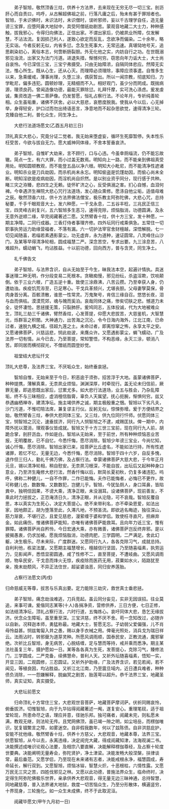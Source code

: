 <!-- { "loadSidebar": true } -->
　　弟子智旭，敬然顶香三炷，供养十方法界，去来现在无穷无尽一切三宝。剖沥肝心而自责曰，呜呼，从古解超佛祖之前，行落凡庸之后，殆未有甚于罪旭者也。智旭，于未识佛时，未识法时，未识僧时，误听邪师，妄以千古理学自任，造无量谤三宝罪，应堕阿鼻大地狱中，具受阿僧祇劫剧苦。蒙观音地藏二大士力，种种感触，拔我邪心，令得归向佛法，正信出家。不谓出家后，仍被夙业所障，仅发解慧，不沾法流。复因损己利人，遂致心欲定而反乱，念欲净而偏染。二十余年，略无实诣。今者反躬无似，内省多愆。念及生死事大，无常迅速。真堪恸地号天，追思剃染初心，离俗本志，何啻断肠裂胆。外无化他之实，内妨自行之功。在世既溺邪见浊流，出家又为法门污道。进退失措，惭憾何穷。窃思向年力诟大士，大士尚自哀怜。今已深信三宝，三宝宁弗摄受。只由无始障浓，自隔同体悲应。然障无实法，惟心所生。既从心生，还从心灭。而理障必须理除，事障应须事遣。自惟多生以来，急乘缓戒，薄事尚理，久堕三涂，偶获暂出。所以一闻宗教，彻底知归，力学毗尼，偏多违犯。圆顿妙理，无精细而不入。相好观门，虽少分而罔成。既揣病源，理须良药。曾闻造像功德，最能灭罪除愆。礼拜忏摩，实可洗心涤虑。爰发虔诚，集资改造一佛二菩萨像。仍发誓愿，恒礼占察行法。不论年月，专祈纯善轮相。众生虽垢重，诸佛不厌舍。必以大慈悲，哀愍度脱我。使我从今以后，心无掉举，身得轻安，护口过而勿出绮语恶言，净意地而不起杂思欲觉，速得清净三轮。克臻自他二利，普化众生，同生净土。

　　大悲行法道场愿文(乙酉五月初三日)

顶礼真实大悲心，究竟分证二觉者。我无始来堕虚妄，循环生死靡暂停。失本性乐枉受苦，今欲与拔自无力。愿大威神同体缘，不舍本誓垂哀济。

　　弟子智旭，自惟旷大劫来，言不顾行，口与心违。今虽幸厕缁流，仍不能忘故辙。简点一生，有六大罪，而小过盖无数焉。明知向上一路，而不能亲到佛祖真受用处。明知圆顿教观，而不能登五品以净六根。明知大小毗尼，而不能清净性遮诸业。明知杀业是刀兵劫因，而杀机尚未永忘。明知偷盗是饥馑劫因，而偷心尚未全断。明知淫欲是疫病劫因，而淫机尚自炽然。是以别业资乎同分，现行感于共种。睹三灾之洊臻，悲四生之无赖。徒怀旷济之心，反受俱溺之害。扪心自憾，血泪何裨。今幸遇济生禅院大悲心咒行法道场，发心随众熏修。愿涤自他尘垢，适值母难之辰。敬然顶香六炷，供十方法界佛法僧宝，极乐教主阿弥陀佛，大悲心咒，总持秘要，千手千眼观音大士。发六种愿，一干戈永息，二五谷丰稔，三兆民正信三宝，四灵峰古刹复兴，五六智旭多生恶习，速得克除，烦恼脂消，功德圆满，及永无意外逆顺二缘，早完阅藏著述二愿。又然臂香十炷，供十方三宝，发十种愿，一期主净障。二同行成器。三香灯侍者事理齐修。四外坛同行戒乘俱急。五常住一切职事执劳运力助缘营福者，不落有漏。六一切护法宰官舍财檀越，深悟解脱。七一切见闻随喜，若缁若素遇影蒙尘，功无虚弃，永为道种，速证圆常。八灵峰住山沙门，及某等早得清净轮相，圆成福慧二严。深念苦空，专求出要。九三涂息苦，八难超升。蠕动蜎飞，均沾胜益。十以前功德，回向西方，普与含灵，同生净土。

　　礼千佛告文

　　弟子智旭，与法界含识，自从无始至于今生，昧我法本空，起遍计情执。具迷事迷理二种无明，作分段变易二死根本。贪瞋痴慢，邪见纷纭，杀盗淫欺，饮啖颠倒。依于三业六根，广造五逆十重。致使三涂鼎沸，八苦云攒。乃至幸获人身，仍遭劫浊。疾疫饥荒洊至，已足寒心。干戈兵革频兴，尤堪丧胆。父母妻孥莫保，骨肉身首分离。百骸溃散，谁思一性常灵。万鬼聚号，肯信三缘自召。悠悠长夜，泪与血而俱枯。漠漠荒郊，魂与魄而奚泊。哀哉同体之痛，惨矣切肤之悲。憾道力未全，徒怀凄怆。思拯援无策，只裂肺肝。爰鸠同志，五体投诚，代为大地被难众生，顶礼三劫三千诸佛，臂然香炷，心发菩提，仰愿大悲拔苦，大慈鉴机，大智慧光，烁群盲之积闇。大神通力，出苦海之沉沦。令今日海内海外，江北江南，已命过者，速脱九横之城，径超九莲之土。未命过者，即离惊窜之怖，永享太平之安。又愿诸佛菩萨，兴慈运悲，悯此劫波，来膺众许。又愿遇影蒙尘，蜎飞蠕动，广及法界一切有情。从今已去，乃至菩提，常知警悟，不构恶缘，永灭三涂，顿消八苦。即同居而横彻寂光，不僧祇而圆登妙觉。

　　祖堂结大悲坛忏文

顶礼大悲尊，及法界三宝。不厌垢众生，始终垂哀拯。

　　智旭自惟，无始来至于今日，积恶逾于须弥，招苦浮于大地。虽蒙诸佛菩萨，种种提携，薄解真乘，无柰夙业烦恼，渊渊深厚，时牵现行。盖无论未归信前，厥罪无量，即追思既出家后，愆累尤多。如大悲行法道场，业五与胜会，乃杂乱障垢，终不与三昧相应，虚消檀信脂膏，辜负人天属望。抚心扼腕，惭惧何穷。兹又恭遇幽栖禅寺，建清净坛。施主竭供养之诚，期主极殷重之悃。智旭以下劣凡夫，沙门污道，不惟叨陪法席，兼复谬主行仪。反躬无似，惊悚弥增。爰于方便结界之始，敬然臂香三炷，奉供大悲同体三宝。又三炷，供九位同行忏师。伏愿同体三宝，悯智旭之沉沦，速垂拔济，同行九人悯智旭之不逮，咸赐匡扶。俾一期中，内障外扰以潜消，理观事仪皆成就。智旭又于十方三世三宝前，现在同行九人前，胡跪合掌，剖肝沥血，作如是白。智旭从无始来，至于前世，所有种种烦恼恶业苦报，无明覆故，已不自忆，今悉忏悔，愿尽消除。智旭少年谤三宝业，今尚忆知，诚心忏悔，愿尽消除。智旭出家已来，挂菩萨比丘虚名，不能如法行持，所有性遮诸罪，若忆不忆，无量无边，今悉忏悔，愿尽消除。智旭于四十六岁，自反多愧，退作但三归人，勤礼千佛万佛，及占察行法。幸蒙诸佛菩萨大慈大悲，于今年正月元旦，锡以清净轮相，稍自慰安。无柰夙习根深，不能自拔，出坛后又起种种身口意业，乃至济生庵修大悲行法，然香忏悔以后，默简长夏初秋，仍复多诸违犯。呜呼，佛称二种健儿，一自不作罪，二作已能悔。夫作已能悔者，必悔已不更作，故可称健儿也，数数悔，又数数犯，岂健儿乎。智旭，今犹坠厕人，身口耳鼻，皆陷粪中，独明信因果，不谤大乘，清净正眼，未没溺耳。设诸佛菩萨，现前善友，不乘此时力拯拔之，正恐淹渍日久，清净正眼，并从沦隐，可不哀哉。智旭反覆自思，本以真实为生死心，决定大菩提心。绝不来带利名，亦不牵染恩爱，如法出家，因地颇正，胡为堕落至此，久滞凡地，不预圣流。即欲逃名晦迹，独往深山，筋力渐衰，不堪行迈，且爱见慈悲，漫萦缠于婆和学侣。致使枉寻直尺，担麻弃金。如此痛伤，惟诸佛菩萨能知，亦唯有诸佛菩萨能救耳。且向年力诋三宝，惟有罪障。诸佛菩萨尚自矜怜，今日宏通大乘，亦有微善，诸佛菩萨岂反终弃邪。是以披揭愚衷，仍求加被。愿我烦恼脂消，功德肉肥，三学圆明，二严满足。舍此幻躯，决生极乐。尽未来际，广度群迷。又愿同行九人，各各克除习气，成就总持。自利利他，栋梁法厦。又愿期主福慧增长，檀越信行坚固，乃至随喜缁素，执劳运力，见影闻声，悉悟显密圆通，咸了性修不二，直至菩提，不遭岐曲。又愿风调雨顺，物阜民安，干戈息而烽火无惊，疾疫除而医药无用，菽粟如水火，陌路犹至亲，挽末劫颓风，不异正法住世，超娑婆浊恶，同归安养莲胎。

　　占察行法愿文(丙戌)

归命慈威无等尊，拔苦与乐真出要。定力能除三劫灾，救世真士垂悲拯。

　　弟子智旭，痛念劫浊难逃，刀兵竞起。虽云同分妄见，实非无因误招。往业莫追，来事可谏。爰偕同志某等(十人)各捐净资，营修供养，三日方便，七日正修，如法结清净坛，顶礼占察行法，六时行道，五悔炼心。哀吁同体大悲，恳乞无缘拔济。伏念众生障垢，虽至重至深。三宝洪慈，终不厌不舍。苟一念知改过，必随许以自新。况释迦本师，勇猛称最。地藏大士，誓愿无忘。子幼弱父爱偏强，儿不肖母怜益甚。悯兹匍匐入井之愚，赐以身手衣裓之用。俾毫光照处，消兵戈为瑞日祥云。法雨沾时，转邪蘖为道芽灵种。所愿风调雨顺，国泰民安，正教流通，魔邪窜绝。次祈比丘智旭，身无病苦，心脱结缠，定与慧而等持，戒并乘而悉净。期主某法社虽复三年，摄护愿如一日。某等各各真为生死，发菩提心，克除习气，臻修法门，三学圆成，二严克备，续佛慧命，普利人天。又祈外坛随喜缁素，悟知一实，开显三因，二观圆修，三忍圆证。又祈外护助缘，广及法界含识，若见若闻，若不闻见，等植良因，均沾胜益。又祈江北江南，乃至震旦域内，近日遭兵难者，种种债负消除，一一怨嫌解释，脱幽冥之剧苦，胎莲萼以超升。恭千法界三宝，地藏圣师，真实证知，真实摄受。

　　大悲坛前愿文

　　归命顶礼十方常住三宝，大悲观世音菩萨，地藏菩萨摩诃萨。伏祈同赐哀怜，俯垂拔济。切惟智旭，向于九华拈得阅藏著述一阄，遂复安心。重理笔砚，适于祖堂轮现，所患命尽之语，理应并意，径驰乐邦。独可痛者，阅藏未完，则私愿未满，教观无继，则法轮无传。且梵网佛顶，虽已竭一隙之明，如尘培岳，而楞伽唯识，犹复锢繁言之障，如雾迷空。自非假我数年，何以了兹陈债。自非洪慈庇护，安能不扰他缘。敬然臂香十炷，供养十方慈父，大悲观音，地藏本尊，法界三宝。伏愿智旭，从今以去，永离违缘，决定阅完大藏，得成阅藏知津，法海观澜二书。决能撰述成唯识论观心法要，及相宗八要直解，决能解释楞伽尊经，及占察十轮度世要典。决能阐明无量寿会，弥陀贤护，净土津梁。决能发畅大般涅槃，扶律谈常，最后垂范。又愿学侣，乃至现在未来诸有志者，决能戒根永净，福慧圆成，寿命延长，解行双到。又愿智旭，烦恼冰镕，智慧火炽，十恶根枯，六情性露。又愿万民无三灾之苦，四姓伐邪见之林。又愿以此功德，普施法界众生，临命终时，决定得生阿弥陀佛极乐世界，亲承供养大悲观音，得无量无边三昧神通，总持智慧，同地藏慈尊，普入法界诸大地狱，救度一切苦恼众生，乃至分形散体，横遍竖穷，十界现身，三轮施化。如一众生未成佛，终不于此取泥洹。

　　阅藏毕愿文(甲午九月初一日)

